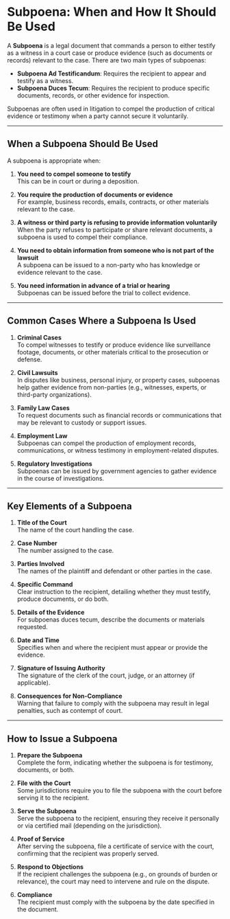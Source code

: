 # Subpoena: When and How It Should Be Used

A **Subpoena** is a legal document that commands a person to either testify as a witness in a court case or produce evidence (such as documents or records) relevant to the case. There are two main types of subpoenas:  
- **Subpoena Ad Testificandum**: Requires the recipient to appear and testify as a witness.  
- **Subpoena Duces Tecum**: Requires the recipient to produce specific documents, records, or other evidence for inspection.  

Subpoenas are often used in litigation to compel the production of critical evidence or testimony when a party cannot secure it voluntarily.

---

## When a Subpoena Should Be Used

A subpoena is appropriate when:

1. **You need to compel someone to testify**  
   This can be in court or during a deposition.

2. **You require the production of documents or evidence**  
   For example, business records, emails, contracts, or other materials relevant to the case.

3. **A witness or third party is refusing to provide information voluntarily**  
   When the party refuses to participate or share relevant documents, a subpoena is used to compel their compliance.

4. **You need to obtain information from someone who is not part of the lawsuit**  
   A subpoena can be issued to a non-party who has knowledge or evidence relevant to the case.

5. **You need information in advance of a trial or hearing**  
   Subpoenas can be issued before the trial to collect evidence.

---

## Common Cases Where a Subpoena Is Used

1. **Criminal Cases**  
   To compel witnesses to testify or produce evidence like surveillance footage, documents, or other materials critical to the prosecution or defense.

2. **Civil Lawsuits**  
   In disputes like business, personal injury, or property cases, subpoenas help gather evidence from non-parties (e.g., witnesses, experts, or third-party organizations).

3. **Family Law Cases**  
   To request documents such as financial records or communications that may be relevant to custody or support issues.

4. **Employment Law**  
   Subpoenas can compel the production of employment records, communications, or witness testimony in employment-related disputes.

5. **Regulatory Investigations**  
   Subpoenas can be issued by government agencies to gather evidence in the course of investigations.

---

## Key Elements of a Subpoena

1. **Title of the Court**  
   The name of the court handling the case.

2. **Case Number**  
   The number assigned to the case.

3. **Parties Involved**  
   The names of the plaintiff and defendant or other parties in the case.

4. **Specific Command**  
   Clear instruction to the recipient, detailing whether they must testify, produce documents, or do both.

5. **Details of the Evidence**  
   For subpoenas duces tecum, describe the documents or materials requested.

6. **Date and Time**  
   Specifies when and where the recipient must appear or provide the evidence.

7. **Signature of Issuing Authority**  
   The signature of the clerk of the court, judge, or an attorney (if applicable).

8. **Consequences for Non-Compliance**  
   Warning that failure to comply with the subpoena may result in legal penalties, such as contempt of court.

---

## How to Issue a Subpoena

1. **Prepare the Subpoena**  
   Complete the form, indicating whether the subpoena is for testimony, documents, or both.

2. **File with the Court**  
   Some jurisdictions require you to file the subpoena with the court before serving it to the recipient.

3. **Serve the Subpoena**  
   Serve the subpoena to the recipient, ensuring they receive it personally or via certified mail (depending on the jurisdiction).

4. **Proof of Service**  
   After serving the subpoena, file a certificate of service with the court, confirming that the recipient was properly served.

5. **Respond to Objections**  
   If the recipient challenges the subpoena (e.g., on grounds of burden or relevance), the court may need to intervene and rule on the dispute.

6. **Compliance**  
   The recipient must comply with the subpoena by the date specified in the document.